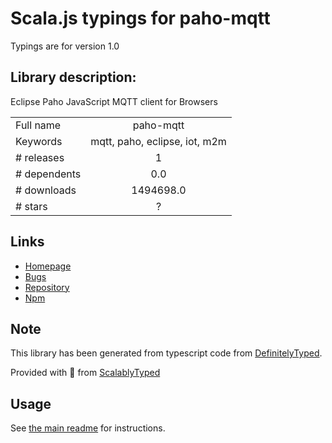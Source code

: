 
# Scala.js typings for paho-mqtt

Typings are for version 1.0

## Library description:
Eclipse Paho JavaScript MQTT client for Browsers

|                    |                 |
| ------------------ | :-------------: |
| Full name          | paho-mqtt |
| Keywords           | mqtt, paho, eclipse, iot, m2m |
| # releases         | 1 |
| # dependents       | 0.0 |
| # downloads        | 1494698.0 |
| # stars            | ? |

## Links
- [Homepage](https://github.com/eclipse/paho.mqtt.javascript#readme)
- [Bugs](https://github.com/eclipse/paho.mqtt.javascript/issues)
- [Repository](https://github.com/eclipse/paho.mqtt.javascript)
- [Npm](https://www.npmjs.com/package/paho-mqtt)
    


## Note
This library has been generated from typescript code from [DefinitelyTyped](https://definitelytyped.org).

Provided with :purple_heart: from [ScalablyTyped](https://github.com/oyvindberg/ScalablyTyped)

## Usage
See [the main readme](../../readme.md) for instructions.


